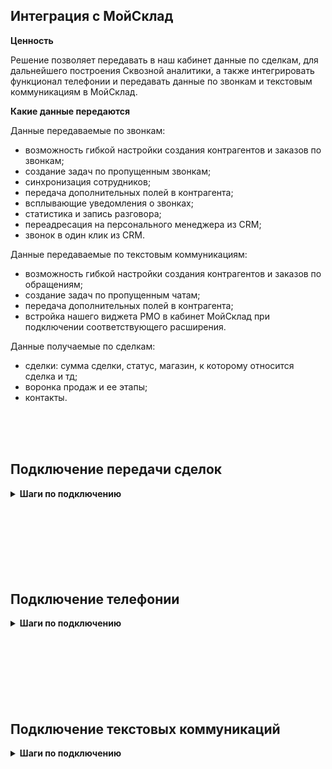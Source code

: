 ## Интеграция с МойСклад <br />  

**Ценность**<br />    

Решение позволяет передавать в наш кабинет данные по сделкам, для дальнейшего построения Сквозной аналитики, а также интегрировать функционал телефонии и передавать данные по звонкам и текстовым коммуникациям в МойСклад.   <br /> 

**Какие данные передаются** <br />  

Данные передаваемые по звонкам:  <br />  
- возможность гибкой настройки создания контрагентов и заказов по звонкам;
- создание задач по пропущенным звонкам;
- синхронизация сотрудников;
- передача дополнительных полей в контрагента;
- всплывающие уведомления о звонках;
- статистика и запись разговора;
- переадресация на персонального менеджера из CRM;
- звонок в один клик из CRM. <br />

Данные передаваемые по текстовым коммуникациям:  <br />

- возможность гибкой настройки создания контрагентов и заказов по обращениям;
- создание задач по пропущенным чатам;
- передача дополнительных полей в контрагента;
- встройка нашего виджета РМО в кабинет МойСклад при подключении соответствующего расширения. <br />

Данные получаемые по сделкам:  <br />  
- сделки: сумма сделки, статус, магазин, к которому относится сделка и тд; 
- воронка продаж и ее этапы;
- контакты.<br /> 
<br />  
<br />
<br />

## Подключение передачи сделок   <br />
 
<details>
 <summary style="font-weight:bold;"> Шаги по подключению </summary> <br />


1.  **Авторизация в МойСклад** <br />

Добавьте название авторизации, а также логин и пароль, от МойСклад.

![image](moysklad_auth3.gif)

<br />
2. Активируйте интеграцию. <br /> 
3. Нажмите сохранить. <br />
  
После подключения интеграции сделки будут попадать в  Сырые данные -> Сделки.  <br />  
Для проверки корректности работы интеграции создайте тестовую сделку в МойСклад . <br />  

</details> 
<br />
<br />
<br />
<br />
<br />
<br />
<br />

## Подключение телефонии   <br />

<details>
 <summary style="font-weight:bold;"> Шаги по подключению </summary> <br />

1. Укажите **Учетные данные** <br />
- нажать "Авторизация в Мегаплан";
- Для работы интеграции по телефонии, потребуются две авторизации;
- если ранеее добавляли учетные данные МойСклад, то выбрать их из списка, <br /> 
- если нет, то нажать "Добавить учетные данные" и заполнить значения:  
  **Для верхней авторизации:**  <br />
  Добавьте название авторизации, а также логин и пароль, от МойСклад.  
  ![image](moysklad_auth3.gif)
    <br />  
  **Для нижней авторизации:**  <br />    
  - название;<br />    
  - Token, скопированный из параметра **Ключ доступа** приложения МойСклад. (описание подключения приложения ниже в п.3)<br />     
  
  ![image](moysklad_auth2.gif)  

<br />

2. Нажмите **Активен** на этой странице. <br />
3. Подключите в МойСклад модуль UIS. <br />
 - Перейдите в раздел **Приложения** и если ни одного приложения не подключено, нажмите **Выбрать приложение**.
 - В открывшемся разделе найдите ниже **Телефония — UIS** и нажмите Установить.
 - В появившемся окне настроек: <br />
   - В поле **Адрес провайдера телефонии** вставьте URL из поля **Webhook URL** из наших настроек.
   - Скопируйте ключ из поля **Ключ доступа** (его необходимо добавить в учетных данных в п.1).
   - Введите внутренние номера сотрудников, соответствующие внутренним номерам в Личном кабинете UIS.
   - Прожмите **Установлено**.
   - Сохраните настройку. <br />
   
![image](moysklad_module.gif)   


4. **Сотрудники** - при необходимости автоматического создания(синхронизации) сотрудников МойСклад в нашем ЛК, активируйте данный переключатель и выберите сотрудников МойСклад, которых необходимо создать в нашем ЛК и нажмите "Синхронизировать".  
   **Важно** - к синхронизации доступны сотрудники МойСклад с заполненым email.  
5. **Отвественный по умолчанию** - выберите сотрудника, который будет назначаться на пропущенные звонки  <br />
6. **Фильтровать по виртуальным номерам** - выберите настройку, если требуется  фильтрация по виртуальным номерам (в случае подключения нескольких интеграций). <br />
При прожатии будет выведена дополнительная настройка с выбором виртуальных номеров. <br />
7. **Обработка звонков**  <br />

7.1 **Создавать контрагента** - настройка позволяет создавать контрагента при начале звонка. <br />

При её выборе выводится дополнительная настройка выбора ответственного сотрудника. <br /> 
**Назначать ответственного на** - выберите кого назначать ответственным за успешный звонок от нового клиента. <br />

7.2 **Создавать заказ** - настройка позволяет создавать заказ при начале звонка. <br />  
При её выборе выводится дополнительная настройки создания заказа. <br />  
**Тип звонка** - выбор направления звонка(входящий/исходящий) для создания заказа. <br />   
**Назначать ответственного на** - выберите кого назначать ответственным за заказ при успешном звонке от нового клиента. <br />  
**Выбор Юр лица** - выбор юридического лица, на которое создавать заказ. <br />  

7.3 **Создавать задачу по пропущенному звонку** - гибкая настройка создания задач по пропущенным звонкам:
- выберите требуемый тип звонка;
- укажите ответственного сотрудника;
- измените шаблон названия, при необходимости (через "+" можно добавить требуемые параметры);
- укажите срок исполнения задачи в часах (к времени завершения звонка прибавится данное время).
<br />

7.4  Выберите настройку **Включить переадресацию на персонального менеджера**, если необходима переадресация на персонального менеджера из CRM.  <br />
  
7.5  **Передавать дополнительные поля** - настройка позволяет передавать дополнительные поля в клиента. <br />  
При её выборе выводятся дополнительные настройки соответствия полей в МойСклад и UIS.  
Добавьте все требуемые значения. Если требуется передавать значение в поля не только при первичных звонках (при создании клиента), но и при повторных, выберите настройку "Обновлять всегда".  <br />  

7.6 **Номер для звонка по клику** - номер, который определяется у клиента при звонке от сотрудника, у которого нет зарегистрированной SIP-линии. <br />  

7.8 **Переопредeлять АОН для исходящих звонков** - выберите настройку, если требуется для всех исходящих звонков по клику отображать клиенту только выбранный номер в параметре "Номер для звонка по клику". <br />  

   
8. Активируйте интеграцию.
 
9. Нажмите сохранить.
</details>  

<br />
<br />
<br />
<br />
<br />
<br />
<br />
</details>   

## Подключение текстовых коммуникаций   <br />  

<details>
 <summary style="font-weight:bold;"> Шаги по подключению </summary> <br />  
 
1.Укажите  **Учетные данные**  <br />  
Добавьте название авторизации, а также логин и пароль, от МойСклад.  

  ![image](moysklad_auth3.gif)  
  
    
2. **Передача заявок** <br />

2.1 **Передавать заявки** - выберите настройку, если требуется передавать данные по заявкам в МойСклад.
При её выборе выводятся дополнительные настройки вариантов передачи заявок. <br />

2.2. **Условия фильтрации** - задайте условия, если требуется фильтровать заявки по сайтам и/или типам.<br />  
2.3. **Создавать контрагента** - настройка позволяет создавать контрагента по заявкам. <br />

2.4. **Создавать заказ** - настройка позволяет создавать заказ по заявкам. <br />
При её выборе выводятся дополнительные настройки создания заказа по юридическому лицу, типу заявки и ответственному сотруднику. <br />

3. **Передача чатов**  <br />

3.1. **Передавать чаты** - выберите настройку, если требуется передавать данные по чатам в МойСклад.
При её выборе выводятся дополнительные настройки вариантов передачи чатов.  <br />

3.2. **Условия фильтрации** - задайте условия, если требуется фильтровать заявки по сайтам, каналам и/или тегам.  <br />

3.3. **Создавать контрагента** - настройка позволяет создавать контрагента по чатам. <br />

При её выборе выводятся дополнительные настройки:
- Выберите на какое событие создавать клиента: начало чата, завершение чата, простановка тега.
- При выборе простановки тега дополнительно выводится список тегов. 
<br />
 
3.4. **Создавать заказ** - настройка позволяет создавать заказ по чатам. <br />

При её выборе выводятся дополнительные настройки:
- Выберите на какое событие создавать заказ: начало чата, завершение чата, простановка тега.
- Выберите кого указывать ответственным за заказ.

3.5. **Создавать задачу по потерянному чату** - гибкая настройка создания задач по потерянным чатам:
- укажите ответственного сотрудника;
- измените шаблон названия, при необходимости (через "+" можно добавить требуемые параметры);
- укажите срок исполнения задачи в часах (к времени завершения чата прибавится данное время).
<br />

4. **Передавать дополнительные поля** - настройка позволяет передавать дополнительные поля в контрагента. <br />
При её выборе выводятся дополнительные настройки выбора сущности в МойСклад и соответствия их полей в МойСклад и UIS.
Добавьте все требуемые значения. Если требуется передавать значение в поля не только при первичных чатах (при создании клиента), но и при повторных, выберите настройку "Обновлять всегда".  <br />

5. **Передавать чаты от посетителей без контактных данных** -  настройка позволяет создавать контрагента и заказ по чатам, в которых отсутствует номер телефона. При каждом новом чате с посетителем без контактных данных будет создаваться новый контакт, что может привести к дублям в МойСклад.  <br />
   **Важно!** Текст переписки чата будет передан в журнал клиента только при завершении чата. <br />  

7. Активируйте интеграцию.
8. Нажмите "Сохранить".

 


</details> 
